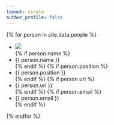 ```yaml
---
layout: single
author_profile: false
---
```


{% for person in site.data.people %}
<ul>
    <li><img src="{{ person.avatar }}" /></li>
    {% if person.name %}
      <li>{{ person.name }}</li>
    {% endif %}
    {% if person.position %}
      <li>{{ person.position }}</li>
    {% endif %}
    {% if person.uri %}
      <li>{{ person.uri }}</li>
    {% endif %}
    {% if person.email %}
      <li>{{ person.email }}</li>
    {% endif %}
</ul>
{% endfor %}
